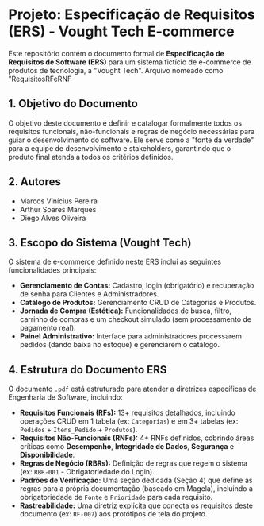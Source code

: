 # Projeto: Especificação de Requisitos (ERS) - Vought Tech E-commerce

Este repositório contém o documento formal de **Especificação de Requisitos de Software (ERS)** para um sistema fictício de e-commerce de produtos de tecnologia, a "Vought Tech". Arquivo nomeado como "RequisitosRFeRNF

## 1. Objetivo do Documento

O objetivo deste documento é definir e catalogar formalmente todos os requisitos funcionais, não-funcionais e regras de negócio necessárias para guiar o desenvolvimento do software. Ele serve como a "fonte da verdade" para a equipe de desenvolvimento e stakeholders, garantindo que o produto final atenda a todos os critérios definidos.


## 2. Autores

* Marcos Vinícius Pereira
* Arthur Soares Marques
* Diego Alves Oliveira

## 3. Escopo do Sistema (Vought Tech)

O sistema de e-commerce definido neste ERS inclui as seguintes funcionalidades principais:

* **Gerenciamento de Contas:** Cadastro, login (obrigatório) e recuperação de senha para Clientes e Administradores.
* **Catálogo de Produtos:** Gerenciamento CRUD de Categorias e Produtos.
* **Jornada de Compra (Estética):** Funcionalidades de busca, filtro, carrinho de compras e um checkout simulado (sem processamento de pagamento real).
* **Painel Administrativo:** Interface para administradores processarem pedidos (dando baixa no estoque) e gerenciarem o catálogo.

## 4. Estrutura do Documento ERS

O documento `.pdf` está estruturado para atender a diretrizes específicas de Engenharia de Software, incluindo:

* **Requisitos Funcionais (RFs):** 13+ requisitos detalhados, incluindo operações CRUD em 1 tabela (ex: `Categorias`) e em 3+ tabelas (ex: `Pedidos` + `Itens_Pedido` + `Produtos`).
* **Requisitos Não-Funcionais (RNFs):** 4+ RNFs definidos, cobrindo áreas críticas como **Desempenho**, **Integridade de Dados**, **Segurança** e **Disponibilidade**.
* **Regras de Negócio (RBRs):** Definição de regras que regem o sistema (ex: `RBR-001` - Obrigatoriedade do Login).
* **Padrões de Verificação:** Uma seção dedicada (Seção 4) que define as regras para a própria documentação (baseado em Magela), incluindo a obrigatoriedade de `Fonte` e `Prioridade` para cada requisito.
* **Rastreabilidade:** Uma diretriz explícita que conecta os requisitos deste documento (ex: `RF-007`) aos protótipos de tela do projeto.